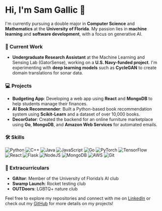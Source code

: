 # Hi, I'm Sam Gallic 👋

I'm currently pursuing a double major in **Computer Science** and **Mathematics** at the **University of Florida**. My passion lies in **machine learning** and **software development**, with a focus on generative AI.

### 🔬 Current Work
- **Undergraduate Research Assistant** at the Machine Learning and Sensing Lab (GatorSense), working on a **U.S. Navy-funded project**. I'm experimenting with **deep learning models** such as **CycleGAN** to create domain translations for sonar data.

### 💻 Projects
- **Budgeting App**: Developing a web app using **React** and **MongoDB** to help students manage their finances.
- **AI Book Recommender**: Built a Python-based book recommendation system using **Scikit-Learn** and a dataset of over 10,000 books.
- **DecorGator**: Created the backend for an online furniture marketplace using **Go**, **MongoDB**, and **Amazon Web Services** for automated emails.

### 🛠️ Skills
![Python](https://skillicons.dev/icons?i=python) ![C++](https://skillicons.dev/icons?i=cpp) ![Java](https://skillicons.dev/icons?i=java) ![JavaScript](https://skillicons.dev/icons?i=javascript,ts) ![Go](https://skillicons.dev/icons?i=go) ![PyTorch](https://skillicons.dev/icons?i=pytorch) ![TensorFlow](https://skillicons.dev/icons?i=tensorflow) ![React](https://skillicons.dev/icons?i=react) ![Flask](https://skillicons.dev/icons?i=flask) ![NodeJS](https://skillicons.dev/icons?i=nodejs) ![MongoDB](https://skillicons.dev/icons?i=mongodb) ![AWS](https://skillicons.dev/icons?i=aws) ![Git](https://skillicons.dev/icons?i=git)

### 🌱 Extracurriculars
- **GAItor**: Member of the University of Florida’s AI club
- **Swamp Launch**: Rocket testing club
- **OUTDoors**: LGBTQ+ nature club

Feel free to explore my repositories and connect with me on [LinkedIn](https://linkedin.com/in/samgallic) or check out my [GitHub](https://github.com/samgallic) for more details on my projects!
